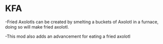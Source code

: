 # KFA

-Fried Axolotls can be created by smelting a buckets of Axolotl in a furnace, doing so will make fried axolotl.

-This mod also adds an advancement for eating a fried axolotl
